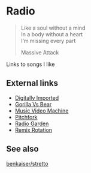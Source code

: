 Radio
=====

> Like a soul without a mind\
> In a body without a heart\
> I’m missing every part
>
> Massive Attack

Links to songs I like

External links
--------------

- [Digitally Imported](https://di.fm)
- [Gorilla Vs Bear](http://gorillavsbear.net)
- [Music Video Machine](http://musicvideomachine.com)
- [Pitchfork](https://pitchfork.com)
- [Radio Garden](http://radio.garden)
- [Remix Rotation](http://remixrotation.com)

See also
--------

[benkaiser/stretto](https://github.com/benkaiser/stretto)
